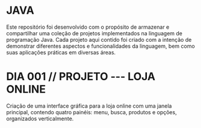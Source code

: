 # JAVA
Este repositório foi desenvolvido com o propósito de armazenar e compartilhar uma coleção de projetos implementados na linguagem de programação Java. Cada projeto aqui contido foi criado com a intenção de demonstrar diferentes aspectos e funcionalidades da linguagem, bem como suas aplicações práticas em diversas áreas.

# DIA 001 // PROJETO --- LOJA ONLINE
Criação de uma interface gráfica para a loja online com uma janela principal, contendo quatro painéis: menu, busca, produtos e opções, organizados verticalmente.